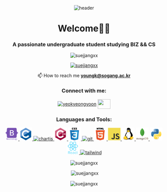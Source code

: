 <div align='center'>
  
  ![header](https://capsule-render.vercel.app/api?type=Waving&color=auto&height=300&section=header&text=Y%20O%20O%20N&fontSize=50&animation=blinkfontColor=111111)
  
  <h1 align="center">Welcome🧚‍♀️</h1>
  <h3 align="center">A passionate undergraduate student studying BIZ && CS</h3>

  <p align="center"> <img src="https://komarev.com/ghpvc/?username=suejjangxx&label=Profile%20views&color=0e75b6&style=flat" alt="suejjangxx" /> </p>

  <p align="center"> <a href="https://github.com/ryo-ma/github-profile-trophy"><img src="https://github-profile-trophy.vercel.app/?username=suejjangxx" alt="suejjangxx" /></a> </p>

  📫 How to reach me **youngk@sogang.ac.kr**

  <h3 align="">Connect with me:</h3>
  <p align="center">
  <a href="https://linkedin.com/in/yeokyeongyoon" target="blank"><img align="center" src="https://www.vectorlogo.zone/logos/linkedin/linkedin-icon.svg" alt="yeokyeongyoon" height="30" width="40" /></a>
  <a href="https://www.leetcode.com/ltsmejojo" target="blank"><img align="center" src="https://upload.wikimedia.org/wikipedia/commons/a/ab/LeetCode_logo_white_no_text.svg" height="30" width="40" /></a>
  </p>

  <h3 align="center">Languages and Tools:</h3>
  <p align="center"> <a href="https://getbootstrap.com" target="_blank"> <img src="https://raw.githubusercontent.com/devicons/devicon/master/icons/bootstrap/bootstrap-plain-wordmark.svg" alt="bootstrap" width="40" height="40"/> </a> <a href="https://www.cprogramming.com/" target="_blank"> <img src="https://raw.githubusercontent.com/devicons/devicon/master/icons/c/c-original.svg" alt="c" width="40" height="40"/> </a> <a href="https://www.chartjs.org" target="_blank"> <img src="https://www.chartjs.org/media/logo-title.svg" alt="chartjs" width="40" height="40"/> </a> <a href="https://www.w3schools.com/cpp/" target="_blank"> <img src="https://raw.githubusercontent.com/devicons/devicon/master/icons/cplusplus/cplusplus-original.svg" alt="cplusplus" width="40" height="40"/> </a> <a href="https://www.w3schools.com/css/" target="_blank"> <img src="https://raw.githubusercontent.com/devicons/devicon/master/icons/css3/css3-original-wordmark.svg" alt="css3" width="40" height="40"/> </a> <a href="https://git-scm.com/" target="_blank"> <img src="https://www.vectorlogo.zone/logos/git-scm/git-scm-icon.svg" alt="git" width="40" height="40"/> </a> <a href="https://www.w3.org/html/" target="_blank"> <img src="https://raw.githubusercontent.com/devicons/devicon/master/icons/html5/html5-original-wordmark.svg" alt="html5" width="40" height="40"/> </a> <a href="https://developer.mozilla.org/en-US/docs/Web/JavaScript" target="_blank"> <img src="https://raw.githubusercontent.com/devicons/devicon/master/icons/javascript/javascript-original.svg" alt="javascript" width="40" height="40"/> </a> <a href="https://www.linux.org/" target="_blank"> <img src="https://raw.githubusercontent.com/devicons/devicon/master/icons/linux/linux-original.svg" alt="linux" width="40" height="40"/> </a> <a href="https://www.mongodb.com/" target="_blank"> <img src="https://raw.githubusercontent.com/devicons/devicon/master/icons/mongodb/mongodb-original-wordmark.svg" alt="mongodb" width="40" height="40"/> </a> <a href="https://www.python.org" target="_blank"> <img src="https://raw.githubusercontent.com/devicons/devicon/master/icons/python/python-original.svg" alt="python" width="40" height="40"/> </a> <a href="https://reactjs.org/" target="_blank"> <img src="https://raw.githubusercontent.com/devicons/devicon/master/icons/react/react-original-wordmark.svg" alt="react" width="40" height="40"/> </a> <a href="https://tailwindcss.com/" target="_blank"> <img src="https://www.vectorlogo.zone/logos/tailwindcss/tailwindcss-icon.svg" alt="tailwind" width="40" height="40"/> </a> </p>

  <p><img align="center" src="https://github-readme-stats.vercel.app/api/top-langs?username=suejjangxx&show_icons=true&locale=en&layout=compact&hide=jupyter+notebook" alt="suejjangxx" /></p>

  <p>&nbsp;<img align="center" src="https://github-readme-stats.vercel.app/api?username=suejjangxx&show_icons=true&locale=en" alt="suejjangxx" /></p>

  <p><img align="center" src="https://github-readme-streak-stats.herokuapp.com/?user=suejjangxx&theme=default" alt="suejjangxx" /></p>


</div>
